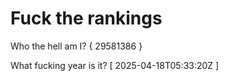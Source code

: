 # Fuck the rankings

Who the hell am I?
{ 29581386 }

What fucking year is it?
[ 2025-04-18T05:33:20Z ]
